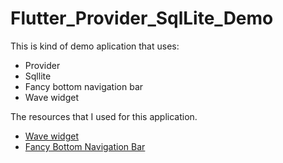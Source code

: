 # Flutter_Provider_SqlLite_Demo

This is kind of demo aplication that uses:
- Provider
- Sqllite
- Fancy bottom navigation bar
- Wave widget


The resources that I used for this application.
- [Wave widget](https://github.com/i-protoss/wave)
- [Fancy Bottom Navigation Bar](https://github.com/tunitowen/fancy_bottom_navigation)



